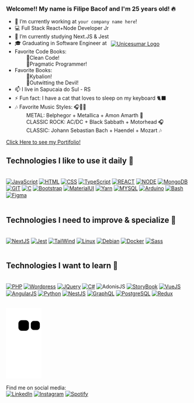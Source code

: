 ### Welcome!! My name is Filipe Bacof and I'm 25 years old! 🔥

- 🔭 I’m currently working at `your company name here`!
- 💻 Full Stack React+Node Developer Jr
- 🌱 I’m currently studying Next.JS & Jest
- 🎓 Graduating in Software Engineer at &nbsp;&nbsp;<a href="https://www.unicesumar.edu.br/home/" target="_blank"><img align="center" alt="Unicesumar Logo" height="30" src="https://www.unicesumar.edu.br/home/assets/img/logo.png" /></a>
- Favorite Code Books:<br/>&nbsp;&nbsp;&nbsp;&nbsp;&nbsp;&nbsp;&nbsp;&nbsp;📘Clean Code! <br/>&nbsp;&nbsp;&nbsp;&nbsp;&nbsp;&nbsp;&nbsp;&nbsp;📙Pragmatic Programmer!
- Favorite Books:<br/>&nbsp;&nbsp;&nbsp;&nbsp;&nbsp;&nbsp;&nbsp;&nbsp;📗Kybalion! <br/>&nbsp;&nbsp;&nbsp;&nbsp;&nbsp;&nbsp;&nbsp;&nbsp;📓Outwitting the Devil!
- 📫 I live in Sapucaia do Sul - RS
- ⚡ Fun fact: I have a cat that loves to sleep on my keyboard 🐈‍⬛
- 🎶 Favorite Music Styles: 🎧🍷🗿
<br/>&nbsp;&nbsp;&nbsp;&nbsp;&nbsp;&nbsp;&nbsp;&nbsp;METAL: Belphegor + Metallica + Amon Amarth 🤘
<br/>&nbsp;&nbsp;&nbsp;&nbsp;&nbsp;&nbsp;&nbsp;&nbsp;CLASSIC ROCK: AC/DC + Black Sabbath + Motorhead 🎧
<br/>&nbsp;&nbsp;&nbsp;&nbsp;&nbsp;&nbsp;&nbsp;&nbsp;CLASSIC: Johann Sebastian Bach + Haendel + Mozart 🎶

<a href="https://portifolio-filipe-bacof.vercel.app/" target="_blank">Click Here to see my Portifolio!</a>
<link rel="stylesheet" href="https://cdn.jsdelivr.net/gh/devicons/devicon@v2.15.1/devicon.min.css">

<div>
<h2>Technologies I like to use it daily 🔧</h2> <br />
  <a href="http://vanilla-js.com/" target="_blank"><img align="center" alt="JavaScript" height="30" width="40" src="https://cdn.jsdelivr.net/gh/devicons/devicon/icons/javascript/javascript-original.svg" /></a>
  <a href="https://websitedocaralho.com.br/" target="_blank"><img align="center" alt="HTML" height="30" width="40" src="https://cdn.jsdelivr.net/gh/devicons/devicon/icons/html5/html5-original.svg" /></a>
  <a href="https://flexboxfroggy.com/" target="_blank"><img align="center" alt="CSS" height="30" width="40" src="https://cdn.jsdelivr.net/gh/devicons/devicon/icons/css3/css3-original.svg" /></a>
  <a href="https://www.typescriptlang.org/" target="_blank"><img align="center" alt="TypeScript" height="30" width="40" src="https://cdn.jsdelivr.net/gh/devicons/devicon/icons/typescript/typescript-original.svg" /></a>
  <a href="https://pt-br.reactjs.org/" target="_blank"><img align="center" alt="REACT" height="30" width="40" src="https://cdn.jsdelivr.net/gh/devicons/devicon/icons/react/react-original.svg" /></a>
  <a href="https://nodejs.org/pt-br/" target="_blank"><img align="center" alt="NODE" height="30" width="40" src="https://cdn.jsdelivr.net/gh/devicons/devicon/icons/nodejs/nodejs-original.svg" /></a>
  <a href="https://www.mongodb.com/" target="_blank"><img align="center" alt="MongoDB" height="30" width="40" src="https://cdn.jsdelivr.net/gh/devicons/devicon/icons/mongodb/mongodb-original.svg" /></a>
  <a href="https://git-scm.com/" target="_blank"><img align="center" alt="GIT" height="30" width="40"
src="https://cdn.jsdelivr.net/gh/devicons/devicon/icons/git/git-original.svg" /></a>
  <a href="https://developerslife.tech/pt/wp-content/uploads/2014/05/raul.png" target="_blank"><img align="center" alt="C" height="30" width="40" src="https://cdn.jsdelivr.net/gh/devicons/devicon/icons/c/c-original.svg" /></a>
  <a href="https://getbootstrap.com/" target="_blank"><img align="center" alt="Bootstrap" height="30" width="40" src="https://cdn.jsdelivr.net/gh/devicons/devicon/icons/bootstrap/bootstrap-plain.svg" /></a>
  <a href="https://mui.com/" target="_blank"><img align="center" alt="MaterialUI" height="30" width="40" src="https://cdn.jsdelivr.net/gh/devicons/devicon/icons/materialui/materialui-original.svg" /></a>
  <a href="https://yarnpkg.com/" target="_blank"><img align="center" alt="Yarn" height="30" width="40" src="https://cdn.jsdelivr.net/gh/devicons/devicon/icons/yarn/yarn-original.svg" /></a>
  <a href="https://www.mysql.com/" target="_blank"><img align="center" alt="MYSQL" height="30" width="40" src="https://cdn.jsdelivr.net/gh/devicons/devicon/icons/mysql/mysql-original.svg" /></a>
  <a href="https://www.arduino.cc/" target="_blank"><img align="center" alt="Arduino" height="30" width="40" src="https://cdn.jsdelivr.net/gh/devicons/devicon/icons/arduino/arduino-original.svg" /></a>
  <a href="https://www.atlassian.com/br/git/tutorials/git-bash" target="_blank"><img align="center" alt="Bash" height="30" width="40" src="https://cdn.jsdelivr.net/gh/devicons/devicon/icons/bash/bash-original.svg" /></a>
  <a href="https://www.figma.com/" target="_blank"><img align="center" alt="Figma" height="30" width="40" src="https://cdn.jsdelivr.net/gh/devicons/devicon/icons/figma/figma-original.svg" /></a>
</div>
  <br/>
<div>
<h2>Technologies I need to improve & specialize 🔧</h2> <br />
  <a href="https://nextjs.org/" target="_blank"><img align="center" alt="NextJS" height="30" width="40" src="https://cdn.jsdelivr.net/gh/devicons/devicon/icons/nextjs/nextjs-original.svg" /></a>
  <a href="https://jestjs.io/pt-BR/" target="_blank"><img align="center" alt="Jest" height="30" width="40" src="https://cdn.jsdelivr.net/gh/devicons/devicon/icons/jest/jest-plain.svg" /></a>
  <a href="https://tailwindcss.com/" target="_blank"><img align="center" alt="TailWind" height="30" width="40" src="https://cdn.jsdelivr.net/gh/devicons/devicon/icons/tailwindcss/tailwindcss-plain.svg" /></a>
  <a href="https://linuxmint.com/" target="_blank"><img align="center" alt="Linux" height="30" width="40" src="https://cdn.jsdelivr.net/gh/devicons/devicon/icons/linux/linux-original.svg" /></a>
  <a href="https://www.kali.org/" target="_blank"><img align="center" alt="Debian" height="30" width="40" src="https://cdn.jsdelivr.net/gh/devicons/devicon/icons/debian/debian-original.svg" /></a>
  <a href="https://www.docker.com/" target="_blank"><img align="center" alt="Docker" height="30" width="40" src="https://cdn.jsdelivr.net/gh/devicons/devicon/icons/docker/docker-original.svg" /></a>
  <a href="https://sass-lang.com/" target="_blank"><img align="center" alt="Sass" height="30" width="40" src="https://cdn.jsdelivr.net/gh/devicons/devicon/icons/sass/sass-original.svg" /></a>
</div>
  <br/>
<div>
<h2>Technologies I want to learn 🔧</h2> <br />
  <a href="https://www.php.net/" target="_blank"><img align="center" alt="PHP" height="30" width="40"
src="https://cdn.jsdelivr.net/gh/devicons/devicon/icons/php/php-original.svg" /></a>
  <a href="https://wordpress.org/" target="_blank"><img align="center" alt="Wordpress" height="30" width="40"
src="https://cdn.jsdelivr.net/gh/devicons/devicon/icons/wordpress/wordpress-original.svg" /></a>
  <a href="https://jquery.com/" target="_blank"><img align="center" alt="JQuery" height="30" width="40"
src="https://cdn.jsdelivr.net/gh/devicons/devicon/icons/jquery/jquery-original.svg" /></a>
  <a href="https://learn.microsoft.com/pt-br/dotnet/csharp/" target="_blank"><img align="center" alt="C#" height="30" width="40"
src="https://cdn.jsdelivr.net/gh/devicons/devicon/icons/csharp/csharp-original.svg" /></a>
  <a https://adonisjs.com/" target="_blank"><img align="center" alt="AdonisJS" height="30" width="40"
src="https://cdn.jsdelivr.net/gh/devicons/devicon/icons/adonisjs/adonisjs-original.svg" /></a>
  <a href="https://storybook.js.org/" target="_blank"><img align="center" alt="StoryBook" height="30" width="40" src="https://cdn.jsdelivr.net/gh/devicons/devicon/icons/storybook/storybook-original.svg" /></a>
  <a href="https://vuejs.org/" target="_blank"><img align="center" alt="VueJS" height="30" width="40" src="https://cdn.jsdelivr.net/gh/devicons/devicon/icons/vuejs/vuejs-original-wordmark.svg" /></a>
  <a href="https://angularjs.org/" target="_blank"><img align="center" alt="AngularJS" height="30" width="40" src="https://cdn.jsdelivr.net/gh/devicons/devicon/icons/angularjs/angularjs-original.svg" /></a>
  <a href="https://www.python.org/" target="_blank"><img align="center" alt="Python" height="30" width="40" src="https://cdn.jsdelivr.net/gh/devicons/devicon/icons/python/python-original.svg" /></a>
  <a href="https://nestjs.com/" target="_blank"><img align="center" alt="NestJS" height="30" width="40" src="https://cdn.jsdelivr.net/gh/devicons/devicon/icons/nestjs/nestjs-plain.svg" /></a>
  <a href="https://graphql.org/" target="_blank"><img align="center" alt="GraphQL" height="30" width="40" src="https://cdn.jsdelivr.net/gh/devicons/devicon/icons/graphql/graphql-plain.svg" /></a>
  <a href="https://www.postgresql.org/" target="_blank"><img align="center" alt="PostgreSQL" height="30" width="40" src="https://cdn.jsdelivr.net/gh/devicons/devicon/icons/postgresql/postgresql-original.svg" /></a>
  <a href="https://redux.js.org/" target="_blank"><img align="center" alt="Redux" height="30" width="40" src="https://cdn.jsdelivr.net/gh/devicons/devicon/icons/redux/redux-original.svg" /></a>
</div><br/>
  
![Snake animation](https://github.com/Filipe-Bacof/Filipe-Bacof/blob/output/github-contribution-grid-snake.svg)

Find me on social media: <br />
<a href="https://www.linkedin.com/in/filipe-bacof/" target="_blank"><img height="50px" width="50px" src="https://img.icons8.com/color/512/linkedin-circled--v1.png" alt="LinkedIn"></a>
<a href="https://www.instagram.com/filipe.bacof/" target="_blank"><img height="50px" width="50px" src="https://img.icons8.com/fluency/512/instagram-new.png" alt="Instagram"></a>
<a href="https://open.spotify.com/user/8k3a5mqfxtf78erfftdjjp03e" target="_blank"><img height="50px" width="50px" src="https://www.freepnglogos.com/uploads/spotify-logo-png/spotify-icon-green-logo-8.png" alt="Spotify"></a>
